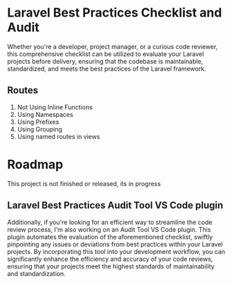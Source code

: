 # Laravel Best Practices Checklist and Audit

Whether you're a developer, project manager, or a curious code reviewer, this comprehensive checklist can be utilized to evaluate your Laravel projects before delivery, ensuring that the codebase is maintainable, standardized, and meets the best practices of the Laravel framework.

## Routes
1. Not Using Inline Functions
2. Using Namespaces
3. Using Prefixes
4. Using Grouping
5. Using named routes in views

# Roadmap
This project is not finished or released, its in progress 


## Laravel Best Practices Audit Tool VS Code plugin
Additionally, if you're looking for an efficient way to streamline the code review process, I'm also working on an Audit Tool VS Code plugin. This plugin automates the evaluation of the aforementioned checklist, swiftly pinpointing any issues or deviations from best practices within your Laravel projects. By incorporating this tool into your development workflow, you can significantly enhance the efficiency and accuracy of your code reviews, ensuring that your projects meet the highest standards of maintainability and standardization.
